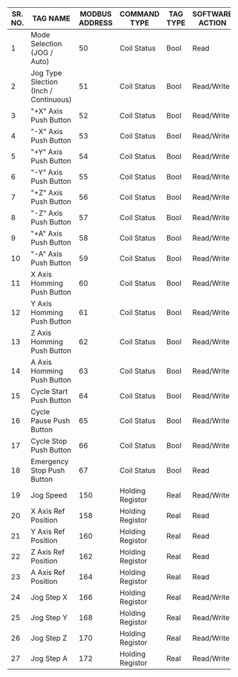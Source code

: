 | SR. NO. | TAG NAME                              | MODBUS ADDRESS | COMMAND TYPE     | TAG TYPE | SOFTWARE ACTION |
| ------- | ------------------------------------- | -------------- | ---------------- | -------- | --------------- |
| 1       | Mode Selection (JOG / Auto)           | 50             | Coil Status      | Bool     | Read            |
| 2       | Jog Type Slection (Inch / Continuous) | 51             | Coil Status      | Bool     | Read/Write      |
| 3       | "+X" Axis Push Button                 | 52             | Coil Status      | Bool     | Read/Write      |
| 4       | "-X" Axis Push Button                 | 53             | Coil Status      | Bool     | Read/Write      |
| 5       | "+Y" Axis Push Button                 | 54             | Coil Status      | Bool     | Read/Write      |
| 6       | "-Y" Axis Push Button                 | 55             | Coil Status      | Bool     | Read/Write      |
| 7       | "+Z" Axis Push Button                 | 56             | Coil Status      | Bool     | Read/Write      |
| 8       | "-Z" Axis Push Button                 | 57             | Coil Status      | Bool     | Read/Write      |
| 9       | "+A" Axis Push Button                 | 58             | Coil Status      | Bool     | Read/Write      |
| 10      | "-A" Axis Push Button                 | 59             | Coil Status      | Bool     | Read/Write      |
| 11      | X Axis Homming Push Button            | 60             | Coil Status      | Bool     | Read/Write      |
| 12      | Y Axis Homming Push Button            | 61             | Coil Status      | Bool     | Read/Write      |
| 13      | Z Axis Homming Push Button            | 62             | Coil Status      | Bool     | Read/Write      |
| 14      | A Axis Homming Push Button            | 63             | Coil Status      | Bool     | Read/Write      |
| 15      | Cycle Start Push Button               | 64             | Coil Status      | Bool     | Read/Write      |
| 16      | Cycle Pause Push Button               | 65             | Coil Status      | Bool     | Read/Write      |
| 17      | Cycle Stop Push Button                | 66             | Coil Status      | Bool     | Read/Write      |
| 18      | Emergency Stop Push Button            | 67             | Coil Status      | Bool     | Read            |
| 19      | Jog Speed                             | 150            | Holding Registor | Real     | Read/Write      |
| 20      | X Axis Ref Position                   | 158            | Holding Registor | Real     | Read            |
| 21      | Y Axis Ref Position                   | 160            | Holding Registor | Real     | Read            |
| 22      | Z Axis Ref Position                   | 162            | Holding Registor | Real     | Read            |
| 23      | A Axis Ref Position                   | 164            | Holding Registor | Real     | Read            |
| 24      | Jog Step X                            | 166            | Holding Registor | Real     | Read/Write      |
| 25      | Jog Step Y                            | 168            | Holding Registor | Real     | Read/Write      |
| 26      | Jog Step Z                            | 170            | Holding Registor | Real     | Read/Write      |
| 27      | Jog Step A                            | 172            | Holding Registor | Real     | Read/Write      |